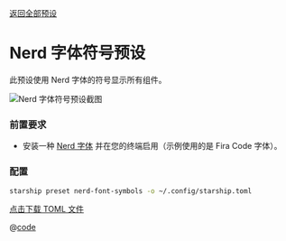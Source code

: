 [返回全部预设](./README.md#nerd-font-symbols)

# Nerd 字体符号预设

此预设使用 Nerd 字体的符号显示所有组件。

![Nerd 字体符号预设截图](/presets/img/nerd-font-symbols.png)

### 前置要求

- 安装一种 [Nerd 字体](https://www.nerdfonts.com/) 并在您的终端启用（示例使用的是 Fira Code 字体）。

### 配置

```sh
starship preset nerd-font-symbols -o ~/.config/starship.toml
```

[点击下载 TOML 文件](/presets/toml/nerd-font-symbols.toml)

@[code](../../.vuepress/public/presets/toml/nerd-font-symbols.toml)
